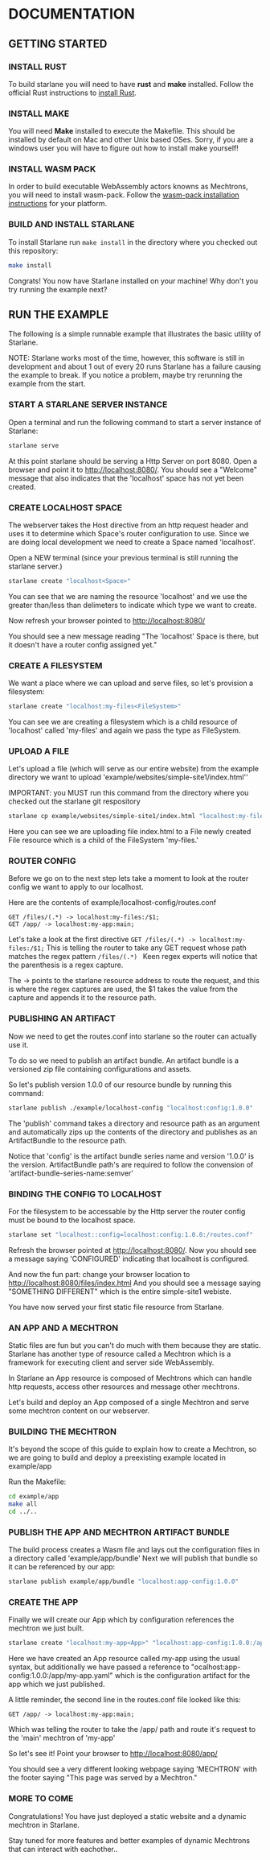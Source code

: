 
# DOCUMENTATION

## GETTING STARTED

### INSTALL RUST
To build starlane you will need to have **rust** and **make** installed.  Follow the official Rust instructions to [install Rust](https://www.rust-lang.org/tools/install).

### INSTALL MAKE
You will need **Make** installed to execute the Makefile.  This should be installed by default on Mac and other Unix based OSes. Sorry, if you are a windows user you will have to figure out how to install make yourself!

### INSTALL WASM PACK
In order to build executable WebAssembly actors knowns as Mechtrons, you will need to install wasm-pack.  Follow the [wasm-pack installation instructions](https://rustwasm.github.io/wasm-pack/installer/) for your platform. 


### BUILD AND INSTALL STARLANE
To install Starlane run ```make install``` in the directory where you checked out this repository:

```bash
make install
```

Congrats! You now have Starlane installed on your machine! Why don't you try running the example next?

## RUN THE EXAMPLE
The following is a simple runnable example that illustrates the basic utility of Starlane.  

NOTE: Starlane works most of the time, however, this software is still in development and about 1 out of every 20 runs Starlane has a failure causing the example to break.  If you notice a problem, maybe try rerunning the example from the start.

### START A STARLANE SERVER INSTANCE
Open a terminal and run the following command to start a server instance of Starlane:

```bash
starlane serve
```

At this point starlane should be serving a Http Server on port 8080.  Open a browser and point it to [http://localhost:8080/](http://localhost:8080/).  You should see a "Welcome" message that also indicates that the 'localhost' space has not yet been created.

### CREATE LOCALHOST SPACE
The webserver takes the Host directive from an http request header and uses it to determine which Space's router configuration to use.  Since we are doing local development we need to create a Space named 'localhost'.

Open a NEW terminal (since your previous terminal is still running the starlane server.)

```bash
starlane create "localhost<Space>"
```

You can see that we are naming the resource 'localhost' and we use the greater than/less than delimeters to indicate which type we want to create. 

Now refresh your browser pointed to [http://localhost:8080/](http://localhost:8080/)

You should see a new message reading "The 'localhost' Space is there, but it doesn't have a router config assigned yet."

### CREATE A FILESYSTEM
We want a place where we can upload and serve files, so let's provision a filesystem:

```bash
starlane create "localhost:my-files<FileSystem>"
```

You can see we are creating a filesystem which is a child resource of 'localhost' called 'my-files' and again we pass the type as FileSystem.

### UPLOAD A FILE
Let's upload a file (which will serve as our entire website)  from the example directory we want to upload 'example/websites/simple-site1/index.html''

IMPORTANT: you MUST run this command from the directory where you checked out the starlane git respository

```bash
starlane cp example/websites/simple-site1/index.html "localhost:my-files:/index.html"
```

Here you can see we are uploading file index.html to a File newly created File resource which is a child of the FileSystem 'my-files.'

### ROUTER CONFIG
Before we go on to the next step lets take a moment to look at the router config we want to apply to our localhost.

Here are the contents of example/localhost-config/routes.conf

```
GET /files/(.*) -> localhost:my-files:/$1;
GET /app/ -> localhost:my-app:main;
```

Let's take a look at the first directive `GET /files/(.*) -> localhost:my-files:/$1;`   This is telling the router to take any GET request whose path matches the regex pattern ``` /files/(.*)  ``` Keen regex experts will notice that the parenthesis is a regex capture. 

The -> points to the starlane resource address to route the request, and this is where the regex captures are used, the $1 takes the value from the capture and appends it to the resource path.

### PUBLISHING AN ARTIFACT
Now we need to get the routes.conf into starlane so the router can actually use it.

To do so we need to publish an artifact bundle.  An artifact bundle is a versioned zip file containing configurations and assets.

So let's publish version 1.0.0 of our resource bundle by running this command:

```bash 
starlane publish ./example/localhost-config "localhost:config:1.0.0"
``` 

The 'publish' command takes a directory and resource path as an argument and automatically zips up the contents of the directory and publishes as an ArtifactBundle to the resource path.

Notice that 'config' is the artifact bundle series name and version '1.0.0' is the version. ArtifactBundle path's are required to follow the convension of 'artifact-bundle-series-name:semver'

### BINDING THE CONFIG TO LOCALHOST
For the filesystem to be accessable by the Http server the router config must be bound to the localhost space.

```bash 
starlane set "localhost::config=localhost:config:1.0.0:/routes.conf"
```

Refresh the browser pointed at [http://localhost:8080/](http://localhost:8080/).  Now you should see a message saying 'CONFIGURED' indicating that localhost is configured. 

And now the fun part:  change your browser location to [http://localhost:8080/files/index.html](http://localhost:8080/files/index.html) And you should see a message saying "SOMETHING DIFFERENT" which is the entire simple-site1 webiste.  

You have now served your first static file resource from Starlane.

### AN APP AND A MECHTRON
Static files are fun but you can't do much with them because they are static.  Starlane has another type of resource called a Mechtron which is a framework for executing client and server side WebAssembly. 

In Starlane an App resource is composed of Mechtrons which can handle http requests, access other resources and message other mechtrons.  

Let's build and deploy an App composed of a single Mechtron and serve some mechtron content on our webserver.

### BUILDING THE MECHTRON
It's beyond the scope of this guide to explain how to create a Mechtron, so we are going to build and deploy a preexisting example located in example/app


Run the Makefile:

```bash
cd example/app
make all
cd ../..
```

### PUBLISH THE APP AND MECHTRON ARTIFACT BUNDLE
The build process creates a Wasm file and lays out the configuration files in a directory called 'example/app/bundle'  Next we will publish that bundle so it can be referenced by our app:

```bash
starlane publish example/app/bundle "localhost:app-config:1.0.0"
```

### CREATE THE APP
Finally we will create our App which by configuration references the mechtron we just built.  

```bash
starlane create "localhost:my-app<App>" "localhost:app-config:1.0.0:/app/my-app.yaml"
```

Here we have created an App resource called my-app using the usual syntax, but additionally we have passed a reference to "ocalhost:app-config:1.0.0:/app/my-app.yaml" which is the configuration artifact for the app which we just published.

A little reminder, the second line in the routes.conf file looked like this: 
```
GET /app/ -> localhost:my-app:main;
```

Which  was telling the router to take the /app/ path and route it's request to the 'main' mechtron of 'my-app'

So let's see it!  Point your browser to [http://localhost:8080/app/](http://localhost:8080/app/)

You should see a very different looking webpage saying 'MECHTRON' with the footer saying "This page was served by a Mechtron."

### MORE TO COME
Congratulations! You have just deployed a static website and a dynamic mechtron in Starlane.

Stay tuned for more features and better examples of dynamic Mechtrons that can interact with eachother..



































